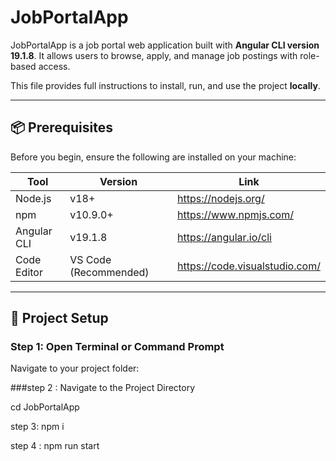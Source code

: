# JobPortalApp

JobPortalApp is a job portal web application built with **Angular CLI version 19.1.8**. It allows users to browse, apply, and manage job postings with role-based access.

This file provides full instructions to install, run, and use the project **locally**.

---

## 📦 Prerequisites

Before you begin, ensure the following are installed on your machine:

| Tool        | Version        | Link                                |
|-------------|----------------|-------------------------------------|
| Node.js     | v18+           | https://nodejs.org/                 |
| npm         | v10.9.0+       | https://www.npmjs.com/              |
| Angular CLI | v19.1.8        | https://angular.io/cli              |
| Code Editor | VS Code (Recommended) | https://code.visualstudio.com/ |

---

## 🧾 Project Setup

### Step 1: Open Terminal or Command Prompt

Navigate to your project folder:

###step 2 : Navigate to the Project Directory

cd JobPortalApp

step 3:
npm i

step 4 :
npm run start

